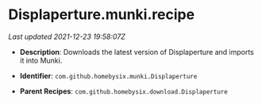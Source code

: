 # Displaperture.munki.recipe

_Last updated 2021-12-23 19:58:07Z_

- **Description**: Downloads the latest version of Displaperture and imports it into Munki.

- **Identifier**: `com.github.homebysix.munki.Displaperture`

- **Parent Recipes**: `com.github.homebysix.download.Displaperture`